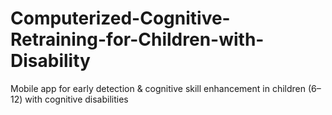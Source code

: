 # Computerized-Cognitive-Retraining-for-Children-with-Disability
Mobile app for early detection &amp; cognitive skill enhancement in children (6–12) with cognitive disabilities
